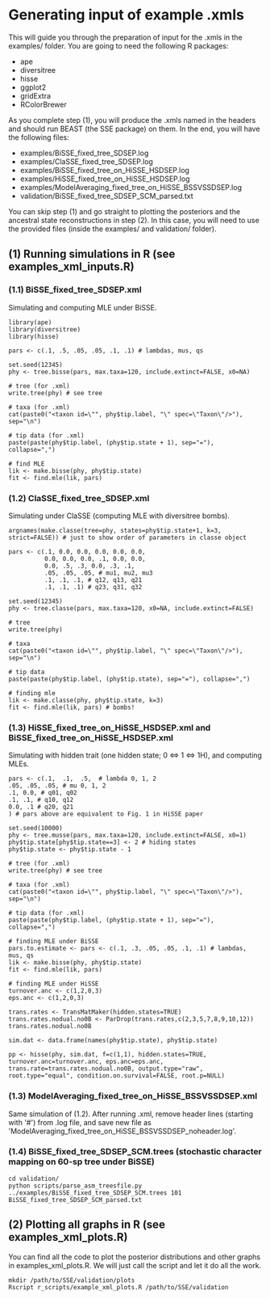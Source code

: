 # Generating input of example .xmls    

This will guide you through the preparation of input for the .xmls in the examples/ folder.
You are going to need the following R packages:

* ape
* diversitree
* hisse
* ggplot2
* gridExtra
* RColorBrewer

As you complete step (1), you will produce the .xmls named in the headers and should run BEAST (the SSE package) on them.
In the end, you will have the following files:

* examples/BiSSE_fixed_tree_SDSEP.log
* examples/ClaSSE_fixed_tree_SDSEP.log
* examples/BiSSE_fixed_tree_on_HiSSE_HSDSEP.log
* examples/HiSSE_fixed_tree_on_HiSSE_HSDSEP.log
* examples/ModelAveraging_fixed_tree_on_HiSSE_BSSVSSDSEP.log
* validation/BiSSE_fixed_tree_SDSEP_SCM_parsed.txt

You can skip step (1) and go straight to plotting the posteriors and the ancestral state reconstructions in step (2).
In this case, you will need to use the provided files (inside the examples/ and validation/ folder).

## (1) Running simulations in R (see examples_xml_inputs.R)    
### (1.1) BiSSE_fixed_tree_SDSEP.xml    
Simulating and computing MLE under BiSSE.    

```
library(ape)
library(diversitree)
library(hisse)

pars <- c(.1, .5, .05, .05, .1, .1) # lambdas, mus, qs

set.seed(12345)
phy <- tree.bisse(pars, max.taxa=120, include.extinct=FALSE, x0=NA)

# tree (for .xml)
write.tree(phy) # see tree

# taxa (for .xml)
cat(paste0("<taxon id=\"", phy$tip.label, "\" spec=\"Taxon\"/>"), sep="\n")

# tip data (for .xml)
paste(paste(phy$tip.label, (phy$tip.state + 1), sep="="), collapse=",")

# find MLE
lik <- make.bisse(phy, phy$tip.state)
fit <- find.mle(lik, pars)
```

### (1.2) ClaSSE_fixed_tree_SDSEP.xml
Simulating under ClaSSE (computing MLE with diversitree bombs).    

```
argnames(make.classe(tree=phy, states=phy$tip.state+1, k=3, strict=FALSE)) # just to show order of parameters in classe object

pars <- c(.1, 0.0, 0.0, 0.0, 0.0, 0.0,
          0.0, 0.0, 0.0, .1, 0.0, 0.0,
          0.0, .5, .3, 0.0, .3, .1,
          .05, .05, .05, # mu1, mu2, mu3
          .1, .1, .1, # q12, q13, q21
          .1, .1, .1) # q23, q31, q32

set.seed(12345)
phy <- tree.classe(pars, max.taxa=120, x0=NA, include.extinct=FALSE)

# tree
write.tree(phy)

# taxa
cat(paste0("<taxon id=\"", phy$tip.label, "\" spec=\"Taxon\"/>"), sep="\n")

# tip data
paste(paste(phy$tip.label, (phy$tip.state), sep="="), collapse=",")

# finding mle
lik <- make.classe(phy, phy$tip.state, k=3)
fit <- find.mle(lik, pars) # bombs!
```

### (1.3) HiSSE_fixed_tree_on_HiSSE_HSDSEP.xml and BiSSE_fixed_tree_on_HiSSE_HSDSEP.xml    
Simulating with hidden trait (one hidden state; 0 ⇔ 1 ⇔ 1H), and computing MLEs.    

```
pars <- c(.1,  .1,  .5,  # lambda 0, 1, 2
.05, .05, .05, # mu 0, 1, 2
.1, 0.0, # q01, q02
.1, .1, # q10, q12
0.0, .1 # q20, q21
) # pars above are equivalent to Fig. 1 in HiSSE paper

set.seed(10000)
phy <- tree.musse(pars, max.taxa=120, include.extinct=FALSE, x0=1)
phy$tip.state[phy$tip.state==3] <- 2 # hiding states
phy$tip.state <- phy$tip.state - 1

# tree (for .xml)
write.tree(phy) # see tree

# taxa (for .xml)
cat(paste0("<taxon id=\"", phy$tip.label, "\" spec=\"Taxon\"/>"), sep="\n")

# tip data (for .xml)
paste(paste(phy$tip.label, (phy$tip.state + 1), sep="="), collapse=",")

# finding MLE under BiSSE
pars.to.estimate <- pars <- c(.1, .3, .05, .05, .1, .1) # lambdas, mus, qs
lik <- make.bisse(phy, phy$tip.state)
fit <- find.mle(lik, pars)

# finding MLE under HiSSE
turnover.anc <- c(1,2,0,3)
eps.anc <- c(1,2,0,3)

trans.rates <- TransMatMaker(hidden.states=TRUE)
trans.rates.nodual.no0B <- ParDrop(trans.rates,c(2,3,5,7,8,9,10,12))
trans.rates.nodual.no0B

sim.dat <- data.frame(names(phy$tip.state), phy$tip.state)

pp <- hisse(phy, sim.dat, f=c(1,1), hidden.states=TRUE, turnover.anc=turnover.anc, eps.anc=eps.anc, trans.rate=trans.rates.nodual.no0B, output.type="raw", root.type="equal", condition.on.survival=FALSE, root.p=NULL)
```

### (1.3) ModelAveraging_fixed_tree_on_HiSSE_BSSVSSDSEP.xml
Same simulation of (1.2).
After running .xml, remove header lines (starting with '#') from .log file, and save new file as 'ModelAveraging_fixed_tree_on_HiSSE_BSSVSSDSEP_noheader.log'.

### (1.4) BiSSE_fixed_tree_SDSEP_SCM.trees (stochastic character mapping on 60-sp tree under BiSSE)

```
cd validation/
python scripts/parse_asm_treesfile.py ../examples/BiSSE_fixed_tree_SDSEP_SCM.trees 101 BiSSE_fixed_tree_SDSEP_SCM_parsed.txt
```

## (2) Plotting all graphs in R (see examples_xml_plots.R)    

You can find all the code to plot the posterior distributions and other graphs in examples_xml_plots.R.
We will just call the script and let it do all the work.    

```
mkdir /path/to/SSE/validation/plots
Rscript r_scripts/example_xml_plots.R /path/to/SSE/validation
```

